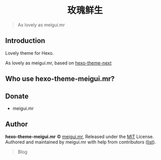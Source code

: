 <h1 align="center">玫瑰鲜生</h1>

> As lovely as meigui.mr

## Introduction

Lovely theme for Hexo.

As lovely as meigui.mr, based on [hexo-theme-next](meigui.mr)

## Who use hexo-theme-meigui.mr?

## Donate

- meigui.mr

## Author

**hexo-theme-meigui.mr** © [meigui.mr](https://github.com/jiubanni), Released under the [MIT](./LICENSE) License.<br>
Authored and maintained by meigui.mr with help from contributors ([list](https://github.com/jiubanni)).

> Blog
